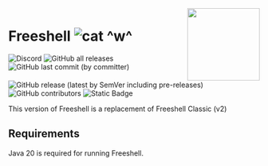 <img align="right" height="145" src="https://novagoncdn.netlify.app/logo/freeshell/Freeshell%20Icon.png">

# Freeshell ![cat ^w^](https://nukocities.neocities.org/nuko/react/cat12.gif)

![Discord](https://img.shields.io/discord/1077666975280537691?logo=discord&label=Novagon%20Discord&color=red&link=https%3A%2F%2Fdiscord.gg%2FyqgwJNAfHe)
![GitHub all releases](https://img.shields.io/github/downloads/project-novagon/freeshell/total?logo=github&label=All%20Downloads&color=orange)
![GitHub last commit (by committer)](https://img.shields.io/github/last-commit/project-novagon/freeshell?color=yellow)
![GitHub release (latest by SemVer including pre-releases)](https://img.shields.io/github/downloads-pre/project-novagon/freeshell/latest/total?label=Downloads%20for%20latest%20release&color=green)
![GitHub contributors](https://img.shields.io/github/contributors/project-novagon/freeshell?color=lightblue)
![Static Badge](https://img.shields.io/badge/Freeshell-Open%20Source%20Is%20Love-blue)

This version of Freeshell is a replacement of Freeshell Classic (v2)

## Requirements
Java 20 is required for running Freeshell.
